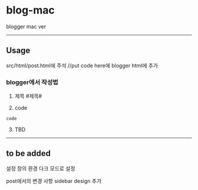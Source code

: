 # blog-mac
blogger mac ver

***

## Usage
src/html/post.html에 주석 //put code here에 blogger html에 추가

### blogger에서 작성법
1. 제목 
#제목#

2. code
```
code
```

3. TBD

***

## to be added 
설정 창의 환경
다크 모드로 설정 

post에서의 변경 사항
sidebar design 추가 

